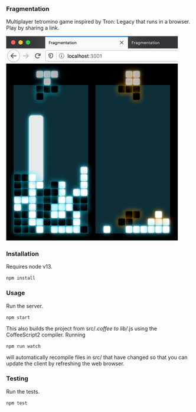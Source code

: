 ### Fragmentation

Multiplayer tetromino game inspired by Tron: Legacy that runs in a browser.
Play by sharing a link.

<img src="doc/screenshot.png" alt="Game screenshot" width="465">

### Installation

Requires node v13.

    npm install

### Usage

Run the server.

    npm start

This also builds the project from src/*.coffee to lib/*.js using the CoffeeScript2 compiler. Running

    npm run watch

will automatically recompile files in src/ that have changed so that you can update the client by refreshing the web browser.

### Testing

Run the tests.

    npm test
